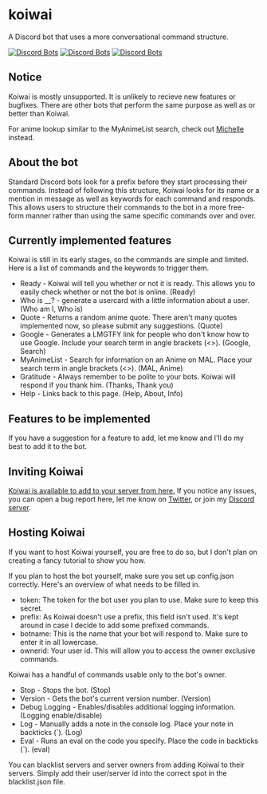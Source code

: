 # koiwai
A Discord bot that uses a more conversational command structure.

[![Discord Bots](https://discordbots.org/api/widget/status/417135939773661214.svg)](https://discordbots.org/bot/417135939773661214) [![Discord Bots](https://discordbots.org/api/widget/lib/417135939773661214.svg?noavatar=true)](https://discordbots.org/bot/417135939773661214) [![Discord Bots](https://discordbots.org/api/widget/owner/417135939773661214.svg?noavatar=true)](https://discordbots.org/bot/417135939773661214)

## Notice
Koiwai is mostly unsupported. It is unlikely to recieve new features or bugfixes. There are other bots that perform the same purpose as well as or better than Koiwai.

For anime lookup similar to the MyAnimeList search, check out [Michelle](https://github.com/JacenBoy/michelle) instead.

## About the bot
Standard Discord bots look for a prefix before they start processing their commands. Instead of following this structure, Koiwai looks for its name or a mention in message as well as keywords for each command and responds. This allows users to structure their commands to the bot in a more free-form manner rather than using the same specific commands over and over.

## Currently implemented features
Koiwai is still in its early stages, so the commands are simple and limited. Here is a list of commands and the keywords to trigger them.

* Ready - Koiwai will tell you whether or not it is ready. This allows you to easily check whether or not the bot is online. (Ready)
* Who is __? - generate a usercard with a little information about a user. (Who am I, Who is)
* Quote - Returns a random anime quote. There aren't many quotes implemented now, so please submit any suggestions. (Quote)
* Google - Generates a LMGTFY link for people who don't know how to use Google. Include your search term in angle brackets (<>). (Google, Search)
* MyAnimeList - Search for information on an Anime on MAL. Place your search term in angle brackets (<>). (MAL, Anime)
* Gratitude - Always remember to be polite to your bots. Koiwai will respond if you thank him. (Thanks, Thank you)
* Help - Links back to this page. (Help, About, Info)

## Features to be implemented
If you have a suggestion for a feature to add, let me know and I'll do my best to add it to the bot.

## Inviting Koiwai
[Koiwai is available to add to your server from here.](https://discordapp.com/api/oauth2/authorize?client_id=417135939773661214&permissions=378944&scope=bot) If you notice any issues, you can open a bug report here, let me know on [Twitter](https://twitter.com/jacenboy), or join my [Discord server](https://discord.gg/4Zt9da3).

## Hosting Koiwai
If you want to host Koiwai yourself, you are free to do so, but I don't plan on creating a fancy tutorial to show you how.

If you plan to host the bot yourself, make sure you set up config.json correctly. Here's an overview of what needs to be filled in.

* token: The token for the bot user you plan to use. Make sure to keep this secret.
* prefix: As Koiwai doesn't use a prefix, this field isn't used. It's kept around in case I decide to add some prefixed commands.
* botname: This is the name that your bot will respond to. Make sure to enter it in all lowercase.
* ownerid: Your user id. This will allow you to access the owner exclusive commands.

Koiwai has a handful of commands usable only to the bot's owner.

* Stop - Stops the bot. (Stop)
* Version - Gets the bot's current version number. (Version)
* Debug Logging - Enables/disables additional logging information. (Logging enable/disable)
* Log - Manually adds a note in the console log. Place your note in backticks (\`). (Log)
* Eval - Runs an eval on the code you specify. Place the code in backticks (\`). (eval)

You can blacklist servers and server owners from adding Koiwai to their servers. Simply add their user/server id into the correct spot in the blacklist.json file.
